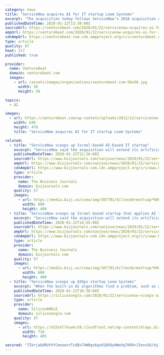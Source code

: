 ```yaml
---
category: news
title: "ServiceNow acquires AI for IT startup Loom Systems"
excerpt: "The acquisition today follows ServiceNow’s 2018 acquisition of NLP startup Parlo to improve the Now platform. Loom Systems and others like Coralogix are part of a series of companies using machine learning to detect anomalous behavior or patterns in software logs. Like DevOps companies, AI for IT management or AIOps is a growing area of focus ..."
publishedDateTime: 2020-01-22T13:30:00Z
sourceUrl: https://venturebeat.com/2020/01/22/servicenow-acquires-ai-for-it-startup-loom-systems/
ampUrl: https://venturebeat.com/2020/01/22/servicenow-acquires-ai-for-it-startup-loom-systems/amp/
cdnAmpUrl: https://venturebeat-com.cdn.ampproject.org/c/s/venturebeat.com/2020/01/22/servicenow-acquires-ai-for-it-startup-loom-systems/amp/
type: article
quality: 87
heat: 117
published: true

provider:
  name: VentureBeat
  domain: venturebeat.com
  images:
    - url: /assets/images/organizations/venturebeat.com-50x50.jpg
      width: 50
      height: 50

topics:
  - AI

images:
  - url: https://venturebeat.com/wp-content/uploads/2012/12/servicenow-ipo.jpg?fit=640%2C478&strip=all
    width: 640
    height: 478
    title: "ServiceNow acquires AI for IT startup Loom Systems"

related:
  - title: "ServiceNow scoops up Israel-based AI-based IT startup"
    excerpt: "ServiceNow said the acquisition will extend its artificial intelligence-powered operations capabilities, \"giving customers deeper insights into their digital operations so they can prevent and fix IT issues and find 'blind spots' at scale before they become problems."
    publishedDateTime: 2020-01-22T12:26:00Z
    sourceUrl: https://www.bizjournals.com/sanjose/news/2020/01/22/servicenow-scoops-up-israel-based-ai-based-startup.html
    ampUrl: https://www.bizjournals.com/sanjose/news/2020/01/22/servicenow-scoops-up-israel-based-ai-based-startup.amp.html
    cdnAmpUrl: https://www-bizjournals-com.cdn.ampproject.org/c/s/www.bizjournals.com/sanjose/news/2020/01/22/servicenow-scoops-up-israel-based-ai-based-startup.amp.html
    type: article
    provider:
      name: The Business Journals
      domain: bizjournals.com
    quality: 57
    images:
      - url: https://media.bizj.us/view/img/367701/billmcdermottsap*600xx1014-676-5-0.jpg
        width: 600
        height: 400
  - title: "ServiceNow scoops up Israel-based startup that applies AI to IT"
    excerpt: "ServiceNow said the acquisition will extend its artificial intelligence-powered operations capabilities, \"giving customers deeper insights into their digital operations so they can prevent and fix IT issues and find 'blind spots' at scale before they become problems."
    publishedDateTime: 2020-01-22T14:55:00Z
    sourceUrl: https://www.bizjournals.com/sanjose/news/2020/01/22/servicenow-scoops-up-israel-based-ai-based-startup.html
    ampUrl: https://www.bizjournals.com/sanjose/news/2020/01/22/servicenow-scoops-up-israel-based-ai-based-startup.amp.html
    cdnAmpUrl: https://www-bizjournals-com.cdn.ampproject.org/c/s/www.bizjournals.com/sanjose/news/2020/01/22/servicenow-scoops-up-israel-based-ai-based-startup.amp.html
    type: article
    provider:
      name: The Business Journals
      domain: bizjournals.com
    quality: 57
    images:
      - url: https://media.bizj.us/view/img/367701/billmcdermottsap*600xx1014-676-5-0.jpg
        width: 600
        height: 400
  - title: "ServiceNow scoops up AIOps startup Loom Systems"
    excerpt: "When the built-in AI algorithms find a problem, such as a malfunctioning server or an application ... Loom Systems has racked up some big-name customers since launching in 2015. The startup’s software is used by the likes of Microsoft, the United Nations and Wipro Ltd., one of the world’s largest IT outsourcing providers."
    publishedDateTime: 2020-01-22T18:38:00Z
    sourceUrl: https://siliconangle.com/2020/01/22/servicenow-scoops-aiops-startup-loom-systems/
    type: article
    provider:
      name: SiliconANGLE
      domain: siliconangle.com
    quality: 37
    images:
      - url: https://d15shllkswkct0.cloudfront.net/wp-content/blogs.dir/1/files/2020/01/servicenow.png
        width: 718
        height: 405

secured: "7Ik+jaQdRUYVYCmooenrTc8Bx74W0gs6qs01BXOyHWoXq7KDO+J3oncG6/XyI29eYWbJDyn+2RQWBWFtP7/DSUoq8jYyERBhkHdcMD3vrkwma0xZ0SeBY9HGeV1CLXzMxkLP7WEFrJT6vNubaAzepAMaCXGOch4fUGRUF2ulnAoV2s4lehLovbEHyk/+JwQJmw7kNwio4ty7Kk1tHAHjuW8Z5yT/K32tzkfcWz7DvbBUnhGRL0dixMSLAxSea1UOwaGobLlxkRfRp9zJ1BD3HAE1UcIFMOmsnn3qOFYxnDrnutSe68oNTy42qIHaYH2ihrUnRhnAprgHIykc+yGn9Ar6fz7SnqWCkWiJKurViYuXmaw2b3X8U01/0ckEkJ+VaAuTHe2pLNk0jzdRIjY1b2fwj0/RgKDEkVqPdhS66ulodmU71LuTBoeSybIP4U6geIAVgCAYp4OlLukfKj0lRw==;OoZpPMIo9/aPYrHpjUDufA=="
---
```



